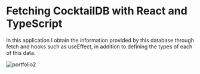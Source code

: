 # Fetching CocktailDB with React and TypeScript
In this application I obtain the information provided by this database through fetch and hooks such as useEffect, in addition to defining the types of each of this data.

![portfolio2](https://github.com/adore1968/Cocktails-with-TS/assets/101434158/fa454bc2-e5b6-48d1-89c4-7a6f5c68c915)

